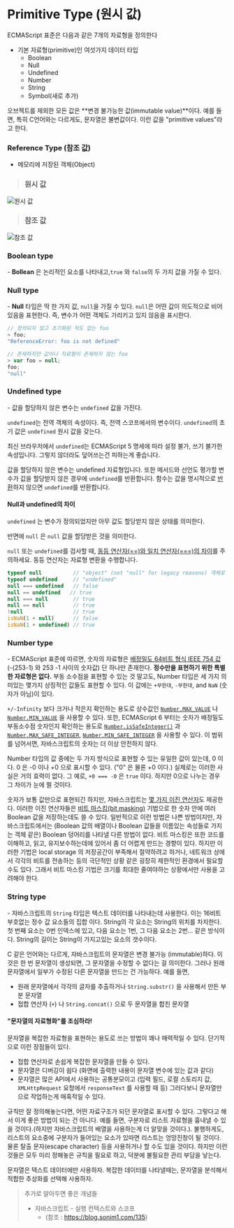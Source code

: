 # Primitive Type (원시 값)

ECMAScript 표준은 다음과 같은 7개의 자료형을 정의한다

- 기본 자료형(primitive)인 여섯가지 데이터 타입
  - Boolean
  - Null
  - Undefined
  - Number
  - String
  - Symbol(새로 추가)



오브젝트를 제외한 모든 값은 **변경 불가능한 값(immutable value)**이다. 예를 들면, 특히 C언어와는 다르게도, 문자열은 불변값이다. 이런 값을 "primitive values"라고 한다. 



### Reference Type (참조 값)

- 메모리에 저장된 객체(Object)

> ### 원시 값

![원시 값](https://img1.daumcdn.net/thumb/R1920x0/?fname=http%3A%2F%2Fcfile4.uf.tistory.com%2Fimage%2F257AD63E577DA98E3A8316)

> ### 참조 값

![참조 값](https://img1.daumcdn.net/thumb/R1920x0/?fname=http%3A%2F%2Fcfile24.uf.tistory.com%2Fimage%2F244BBF44577DA9B42EBB1A)



### Boolean type

_-_ **Bollean** 은 논리적인 요소를 나타내고,`true` 와 `false`의 두 가지 값을 가질 수 있다.



### Null type

_-_ **Null** 타입은 딱 한 가지 값, `null`을 가질 수 있다. `null`은 어떤 값이 의도적으로 비어있음을 표현한다. 즉, 변수가 어떤 객체도 가리키고 있지 않음을 표시한다. 

```javascript
// 정의되지 않고 초기화된 적도 없는 foo
> foo;
"ReferenceError: foo is not defined"

// 존재하지만 값이나 자료형이 존재하지 않는 foo
> var foo = null;
foo;
"null"
```



### Undefined type

_-_ 값을 할당하지 않은 변수는 `undefined` 값을 가진다. 

`undefined`는 전역 객체의 속성이다. 즉, 전역 스코프에서의 변수이다. `undefined`의 초기 값은 `undefined` 원시 값을 갖는다.

최신 브라우저에서 `undefined`는 ECMAScript 5 명세에 따라 설정 불가, 쓰기 불가한 속성입니다. 그렇지 않더라도 덮어쓰는건 피하는게 좋습니다.

값을 할당하지 않은 변수는 undefined 자료형입니다. 또한 메서드와 선언도 평가할 변수가 값을 할당받지 않은 경우에 `undefined`를 반환합니다. 함수는 값을 명시적으로 [반환](https://developer.mozilla.org/ko/docs/Web/JavaScript/Reference/Statements/return)하지 않으면 `undefined`를 반환합니다.



#### Null과 undefined의 차이

`undefined` 는 변수가 정의되었지만 아무 값도 할당받지 않은 상태를 의미한다.

반면에 `null` 은 `null` 값을 할당받은 것을 의미한다. 

`null` 또는 `undefined`를 검사할 때, [동등 연산자(==)와 일치 연산자(===)의 차이](https://developer.mozilla.org/ko/docs/Web/JavaScript/Reference/Operators/Comparison_Operators)를 주의하세요. 동등 연산자는 자료형 변환을 수행합니다.

```javascript
typeof null          // "object" (not "null" for legacy reasons) 객체로 취급된다. 
typeof undefined     // "undefined"
null === undefined   // false
null == undefined   // true
null === null        // true
null == null         // true
!null                // true
isNaN(1 + null)      // false
isNaN(1 + undefined) // true
```





### Number type

_-_ ECMAScript 표준에 따르면, 숫자의 자료형은 [배정밀도 64비트 형식 IEEE 754 값](https://en.wikipedia.org/wiki/Double-precision_floating-point_format) (-(253-1) 와 253 -1 사이의 숫자값) 단 하나만 존재한다. **정수만을 표현하기 위한 특별한 자료형은 없다.** 부동 소수점을 표현할 수 있는 것 말고도, Number 타입은 세 가지 의미있는 몇가지 상징적인 값들도 표현할 수 있다. 이 값에는 `+무한대`, `-무한대`, and `NaN` (숫자가 아님)이 있다.

`+/-Infinity` 보다 크거나 작은지 확인하는 용도로 상수값인 [`Number.MAX_VALUE`](https://developer.mozilla.org/ko/docs/Web/JavaScript/Reference/Global_Objects/Number/MAX_VALUE) 나 [`Number.MIN_VALUE`](https://developer.mozilla.org/ko/docs/Web/JavaScript/Reference/Global_Objects/Number/MIN_VALUE) 을 사용할 수 있다. 또한, ECMAScript 6 부터는 숫자가 배정밀도 부동소수점 숫자인지 확인하는 용도로 [`Number.isSafeInteger()`](https://developer.mozilla.org/ko/docs/Web/JavaScript/Reference/Global_Objects/Number/isSafeInteger) 과 [`Number.MAX_SAFE_INTEGER`](https://developer.mozilla.org/ko/docs/Web/JavaScript/Reference/Global_Objects/Number/MAX_SAFE_INTEGER), [`Number.MIN_SAFE_INTEGER`](https://developer.mozilla.org/ko/docs/Web/JavaScript/Reference/Global_Objects/Number/MIN_SAFE_INTEGER) 을 사용할 수 있다. 이 범위를 넘어서면, 자바스크립트의 숫자는 더 이상 안전하지 않다.

Number 타입의 값 중에는 두 가지 방식으로 표현할 수 있는 유일한 값이 있는데, 0 이다. 0 은 -0 이나 +0 으로 표시할 수 있다. ("0" 은 물론 +0 이다.) 실제로는 이러한 사실은 거의 효력이 없다. 그 예로, `+0 === -0` 은 `true` 이다. 하지만 0으로 나누는 경우 그 차이가 눈에 띌 것이다.

숫자가 보통 값만으로 표현되긴 하지만, 자바스크립트는 [몇 가지 이진 연산자](https://developer.mozilla.org/en/JavaScript/Reference/Operators/Bitwise_Operators)도 제공한다. 이러한 이진 연산자들은 [비트 마스킹(bit masking)](http://en.wikipedia.org/wiki/Mask_%28computing%29) 기법으로 한 숫자 안에 여러 Boolean 값을 저장하는데도 쓸 수 있다. 일반적으로 이런 방법은 나쁜 방법이지만, 자바스크립트에서는 (Boolean 값의 배열이나 Boolean 값들을 이름있는 속성들로 가지는 객체 같은) Boolean 덩어리를 나타낼 다른 방법이 없다. 비트 마스킹은 또한 코드를 이해하고, 읽고, 유지보수하는데에 있어서 좀 더 어렵게 만드는 경향이 있다. 하지만 이러한 기법은 local storage 의 저장공간이 부족해서 절약하려고 하거나, 네트워크 상에서 각각의 비트를 전송하는 등의 극단적인 상황 같은 굉장히 제한적인 환경에서 필요할 수도 있다. 그래서 비트 마스킹 기법은 크기를 최대한 줄여야하는 상황에서만 사용을 고려해야 한다.



### String type

_-_ 자바스크립트의 `String` 타입은 텍스트 데이터를 나타내는데 사용한다. 이는 16비트 부호없는 정수 값 요소들의 집합	 이다. String의 각 요소는 String의 위치를 차지한다. 첫 번째 요소는 0번 인덱스에 있고, 다음 요소는 1번, 그 다음 요소는 2번… 같은 방식이다. String의 길이는 String이 가지고있는 요소의 갯수이다.



C 같은 언어와는 다르게, 자바스크립트의 문자열은 변경 불가능 (immutable)하다. 이것은 한 번 문자열이 생성되면, 그 문자열을 수정할 수 없다는 걸 의미한다. 그러나 원래 문자열에서 일부가 수정된 다른 문자열을 만드는 건 가능하다. 예를 들면,

- 원래 문자열에서 각각의 글자를 추출하거나 `String.substr()` 을 사용해서 만든 부분 문자열
- 접합 연산자 (`+`) 나 `String.concat()` 으로 두 문자열을 합친 문자열

#### "문자열의 자료형화"를 조심하라!

문자열을 복잡한 자료형을 표현하는 용도로 쓰는 방법이 꽤나 매력적일 수 있다. 단기적으로 이런 장점들이 있다.

- 접합 연산자로 손쉽게 복잡한 문자열을 만들 수 있다.
- 문자열은 디버깅이 쉽다 (화면에 출력한 내용이 문자열 변수에 있는 값과 같다)
- 문자열은 많은 API에서 사용하는 공통분모이고 (입력 필드, 로컬 스토리지 값, `XMLHttpRequest` 요청에서 `responseText` 를 사용할 때 등) 그러다보니 문자열만으로 작업하는게 매혹적일 수 있다.

규칙만 잘 정의해놓는다면, 어떤 자료구조가 되던 문자열로 표시할 수 있다. 그렇다고 해서 이게 좋은 방법이 되는 건 아니다. 예를 들면, 구분자로 리스트 자료형을 흉내낼 수 있을 것이다.(하지만 자바스크립트의 배열을 사용하는게 더 알맞을 것이다.). 불행하게도, 리스트의 요소중에 구분자가 들어있는 요소가 있따면 리스트는 엉망진창이 될 것이다. 물론 탈출 문자(escape character) 등을 사용하거나 할 수도 있을 것이다. 하지만 이런 것들은 모두 미리 정해놓은 규칙을 필요로 하고, 덕분에 불필요한 관리 부담을 낳는다.

문자열은 텍스트 데이터에만 사용하자. 복잡한  데이터를 나타낼때는, 문자열을 분석해서 적합한 추상화를 선택해 사용하자.

> 추가로 알아두면 좋은 개념들
>
> - 자바스크립트 - 실행 컨텍스트와 스코프
>   - (참조 : https://blog.sonim1.com/135)